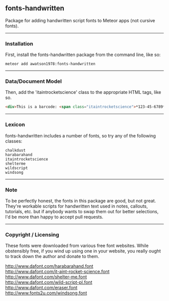 ## fonts-handwritten

Package for adding handwritten script fonts to Meteor apps (not cursive fonts).


------------------------
### Installation

First, install the fonts-handwritten package from the command line, like so:

````
meteor add awatson1978:fonts-handwritten
````

------------------------
### Data/Document Model

Then, add the 'itaintrocketscience' class to the appropriate HTML tags, like so.

````html
<div>This is a barcode: <span class="itaintrocketscience">*123-45-6789*</span></div>
````


------------------------
### Lexicon

fonts-handwritten includes a number of fonts, so try any of the following classes:

````
chalkdust
harabarahand
itaintrocketscience
shelterme
wildscript
windsong
````

------------------------
### Note

To be perfectly honest, the fonts in this package are good, but not great.  They're workable scripts for handwritten text used in notes, callouts, tutorials, etc. but if anybody wants to swap them out for better selections, I'd be more than happy to accept pull requests.


------------------------
### Copyright / Licensing

These fonts were downloaded from various free font websites.  While obstensibly free, if you wind up using one in your website, you really ought to track down the author and donate to them.

http://www.dafont.com/harabarahand.font  
http://www.dafont.com/it-aint-rocket-science.font  
http://www.dafont.com/shelter-me.font  
http://www.dafont.com/wild-script-pl.font  
http://www.dafont.com/eraser.font  
http://www.fonts2u.com/windsong.font  
